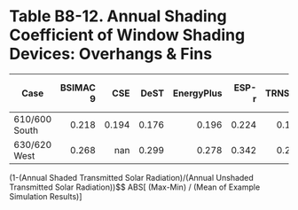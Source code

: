 # Table B8-12. Annual Shading Coefficient of Window Shading Devices: Overhangs & Fins
| Case |BSIMAC 9 |CSE |DeST |EnergyPlus |ESP-r |TRNSYS | |Min |Max |Mean |Dev % $$ | |TestSoftware1 |
|-----|-----:|-----:|-----:|-----:|-----:|-----:|-----:|-----:|-----:|-----:|-----:|-----:|-----:|
| 610/600 South |0.218 |0.194 |0.176 |0.196 |0.224 |0.195 | |0.176 |0.224 |0.201 |24.0 | |0.196 |
| 630/620 West |0.268 |nan |0.299 |0.278 |0.342 |0.286 | |0.268 |0.342 |0.294 |25.2 | |0.278 |

(1-(Annual Shaded Transmitted Solar Radiation)/(Annual Unshaded Transmitted Solar Radiation))$$ ABS[ (Max-Min) / (Mean of Example Simulation Results)]


